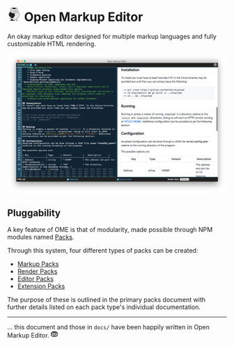 # ![OME owl](build/owl-32x32.png?raw=true) Open Markup Editor
An okay markup editor designed for multiple markup languages and fully customizable HTML rendering.

![Open Markup Editor in action!](screenshot.png?raw=true)

## Pluggability
A key feature of OME is that of modularity, made possible through NPM modules named [Packs](docs/packs.md).

Through this system, four different types of packs can be created:
  * [Markup Packs](docs/markup-packs.md)
  * [Render Packs](docs/render-packs.md)
  * [Editor Packs](docs/editor-packs.md)
  * [Extension Packs](docs/extension-packs.md)
  
The purpose of these is outlined in the primary packs document with further details listed on each pack type's individual documentation.

----
 
... this document and those in `docs/` have been happily written in Open Markup Editor. ![:)](build/icons/16x16.png?raw=true)
